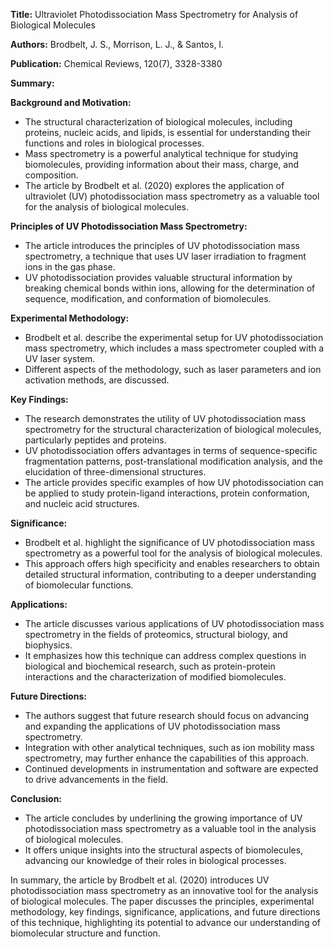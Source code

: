 **Title:** Ultraviolet Photodissociation Mass Spectrometry for Analysis of Biological Molecules

**Authors:** Brodbelt, J. S., Morrison, L. J., & Santos, I.

**Publication:** Chemical Reviews, 120(7), 3328-3380

**Summary:**

**Background and Motivation:**

- The structural characterization of biological molecules, including proteins, nucleic acids, and lipids, is essential for understanding their functions and roles in biological processes.
- Mass spectrometry is a powerful analytical technique for studying biomolecules, providing information about their mass, charge, and composition.
- The article by Brodbelt et al. (2020) explores the application of ultraviolet (UV) photodissociation mass spectrometry as a valuable tool for the analysis of biological molecules.

**Principles of UV Photodissociation Mass Spectrometry:**

- The article introduces the principles of UV photodissociation mass spectrometry, a technique that uses UV laser irradiation to fragment ions in the gas phase.
- UV photodissociation provides valuable structural information by breaking chemical bonds within ions, allowing for the determination of sequence, modification, and conformation of biomolecules.

**Experimental Methodology:**

- Brodbelt et al. describe the experimental setup for UV photodissociation mass spectrometry, which includes a mass spectrometer coupled with a UV laser system.
- Different aspects of the methodology, such as laser parameters and ion activation methods, are discussed.

**Key Findings:**

- The research demonstrates the utility of UV photodissociation mass spectrometry for the structural characterization of biological molecules, particularly peptides and proteins.
- UV photodissociation offers advantages in terms of sequence-specific fragmentation patterns, post-translational modification analysis, and the elucidation of three-dimensional structures.
- The article provides specific examples of how UV photodissociation can be applied to study protein-ligand interactions, protein conformation, and nucleic acid structures.

**Significance:**

- Brodbelt et al. highlight the significance of UV photodissociation mass spectrometry as a powerful tool for the analysis of biological molecules.
- This approach offers high specificity and enables researchers to obtain detailed structural information, contributing to a deeper understanding of biomolecular functions.

**Applications:**

- The article discusses various applications of UV photodissociation mass spectrometry in the fields of proteomics, structural biology, and biophysics.
- It emphasizes how this technique can address complex questions in biological and biochemical research, such as protein-protein interactions and the characterization of modified biomolecules.

**Future Directions:**

- The authors suggest that future research should focus on advancing and expanding the applications of UV photodissociation mass spectrometry.
- Integration with other analytical techniques, such as ion mobility mass spectrometry, may further enhance the capabilities of this approach.
- Continued developments in instrumentation and software are expected to drive advancements in the field.

**Conclusion:**

- The article concludes by underlining the growing importance of UV photodissociation mass spectrometry as a valuable tool in the analysis of biological molecules.
- It offers unique insights into the structural aspects of biomolecules, advancing our knowledge of their roles in biological processes.

In summary, the article by Brodbelt et al. (2020) introduces UV photodissociation mass spectrometry as an innovative tool for the analysis of biological molecules. The paper discusses the principles, experimental methodology, key findings, significance, applications, and future directions of this technique, highlighting its potential to advance our understanding of biomolecular structure and function.